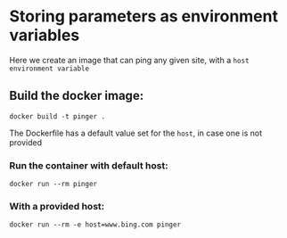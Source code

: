 # Storing parameters as environment variables

Here we create an image that can ping any given site, with a `host environment variable`

## Build the docker image:
`docker build -t pinger .`

The Dockerfile has a default value set for the `host`, in case one is not provided

### Run the container with default host:
`docker run --rm pinger`

### With a provided host:
`docker run --rm -e host=www.bing.com pinger`
